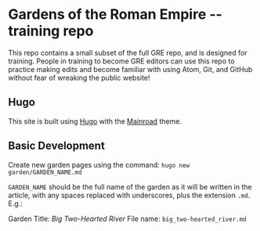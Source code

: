 # Gardens of the Roman Empire -- training repo

This repo contains a small subset of the full GRE repo, and is designed for training.  People in training to become GRE editors can use this repo to practice making edits and become familiar with using Atom, Git, and GitHub without fear of wreaking the public website!

## Hugo

This site is built using [Hugo](https://gohugo.io) with the [Mainroad](https://themes.gohugo.io/mainroad/) theme.

## Basic Development

Create new garden pages using the command: `hugo new garden/GARDEN_NAME.md`

`GARDEN_NAME` should be the full name of the garden as it will be written in the article, with any spaces replaced with underscores, plus the extension `.md`.
E.g.:

Garden Title: *Big Two-Hearted River*
File name: `big_two-hearted_river.md`
